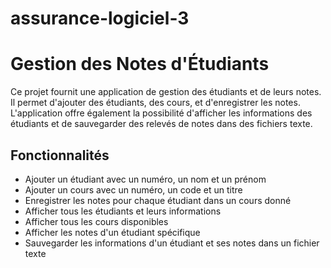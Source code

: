 # assurance-logiciel-3
# Gestion des Notes d'Étudiants  

Ce projet fournit une application de gestion des étudiants et de leurs notes. Il permet d'ajouter des étudiants, des cours, et d'enregistrer les notes. L'application offre également la possibilité d'afficher les informations des étudiants et de sauvegarder des relevés de notes dans des fichiers texte.  

## Fonctionnalités  

- Ajouter un étudiant avec un numéro, un nom et un prénom  
- Ajouter un cours avec un numéro, un code et un titre  
- Enregistrer les notes pour chaque étudiant dans un cours donné  
- Afficher tous les étudiants et leurs informations  
- Afficher tous les cours disponibles  
- Afficher les notes d'un étudiant spécifique  
- Sauvegarder les informations d'un étudiant et ses notes dans un fichier texte  
